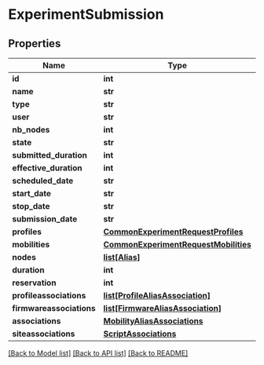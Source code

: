 # ExperimentSubmission

## Properties
Name | Type | Description | Notes
------------ | ------------- | ------------- | -------------
**id** | **int** |  | [optional] 
**name** | **str** |  | [optional] 
**type** | **str** |  | 
**user** | **str** |  | [optional] 
**nb_nodes** | **int** |  | [optional] 
**state** | **str** |  | [optional] 
**submitted_duration** | **int** |  | [optional] 
**effective_duration** | **int** |  | [optional] 
**scheduled_date** | **str** |  | [optional] 
**start_date** | **str** |  | [optional] 
**stop_date** | **str** |  | [optional] 
**submission_date** | **str** |  | [optional] 
**profiles** | [**CommonExperimentRequestProfiles**](CommonExperimentRequestProfiles.md) |  | [optional] 
**mobilities** | [**CommonExperimentRequestMobilities**](CommonExperimentRequestMobilities.md) |  | [optional] 
**nodes** | [**list[Alias]**](Alias.md) |  | [optional] 
**duration** | **int** |  | [optional] 
**reservation** | **int** |  | [optional] 
**profileassociations** | [**list[ProfileAliasAssociation]**](ProfileAliasAssociation.md) |  | [optional] 
**firmwareassociations** | [**list[FirmwareAliasAssociation]**](FirmwareAliasAssociation.md) |  | [optional] 
**associations** | [**MobilityAliasAssociations**](MobilityAliasAssociations.md) |  | [optional] 
**siteassociations** | [**ScriptAssociations**](ScriptAssociations.md) |  | [optional] 

[[Back to Model list]](../README.md#documentation-for-models) [[Back to API list]](../README.md#documentation-for-api-endpoints) [[Back to README]](../README.md)


